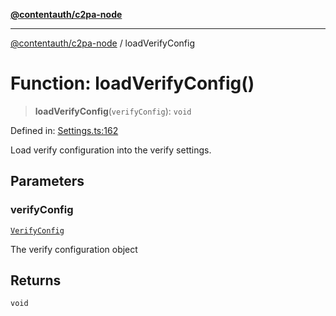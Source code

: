 [**@contentauth/c2pa-node**](../README.md)

***

[@contentauth/c2pa-node](../README.md) / loadVerifyConfig

# Function: loadVerifyConfig()

> **loadVerifyConfig**(`verifyConfig`): `void`

Defined in: [Settings.ts:162](https://github.com/contentauth/c2pa-node-v2/blob/5fc86ffc8659a51143dea77869309236a097edcc/js-src/Settings.ts#L162)

Load verify configuration into the verify settings.

## Parameters

### verifyConfig

[`VerifyConfig`](../interfaces/VerifyConfig.md)

The verify configuration object

## Returns

`void`
